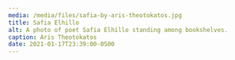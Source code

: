 ```yaml
---
media: /media/files/safia-by-aris-theotokatos.jpg
title: Safia Elhillo
alt: A photo of poet Safia Elhillo standing among bookshelves.
caption: Aris Theotokatos
date: 2021-01-17T23:39:00-0500
---
```

